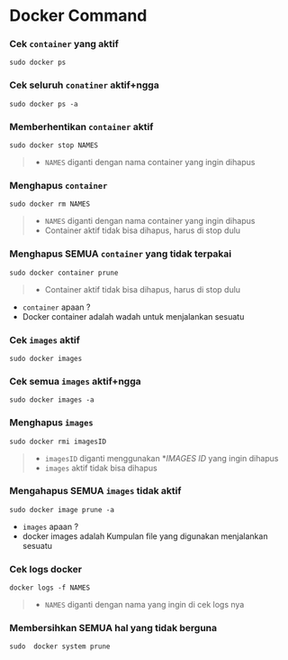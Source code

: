 # Docker Command


### Cek `container` yang aktif
```
sudo docker ps
```

### Cek seluruh `conatiner` aktif+ngga
```
sudo docker ps -a
```

### Memberhentikan `container` aktif
```
sudo docker stop NAMES
```

>- `NAMES` diganti dengan nama container yang ingin dihapus

### Menghapus `container`
```
sudo docker rm NAMES
```

>- `NAMES` diganti dengan nama container yang ingin dihapus
>- Container aktif tidak bisa dihapus, harus di stop dulu

### Menghapus **SEMUA** `container` yang tidak terpakai
```
sudo docker container prune
```
>- Container aktif tidak bisa dihapus, harus di stop dulu

- `container` apaan ?
- Docker container adalah wadah untuk menjalankan sesuatu

### Cek `images` aktif
```
sudo docker images
```

### Cek semua `images` aktif+ngga
```
sudo docker images -a
```

### Menghapus `images`
```
sudo docker rmi imagesID
```
>- `imagesID` diganti menggunakan **IMAGES ID* yang ingin dihapus
>- `images` aktif tidak bisa dihapus

### Mengahapus **SEMUA** `images` tidak aktif
```
sudo docker image prune -a
```

- `images` apaan ?
- docker images adalah Kumpulan file yang digunakan menjalankan sesuatu

### Cek logs docker
```
docker logs -f NAMES
```
>- `NAMES` diganti dengan nama yang ingin di cek logs nya

### Membersihkan **SEMUA** hal yang tidak berguna
```
sudo  docker system prune
```
